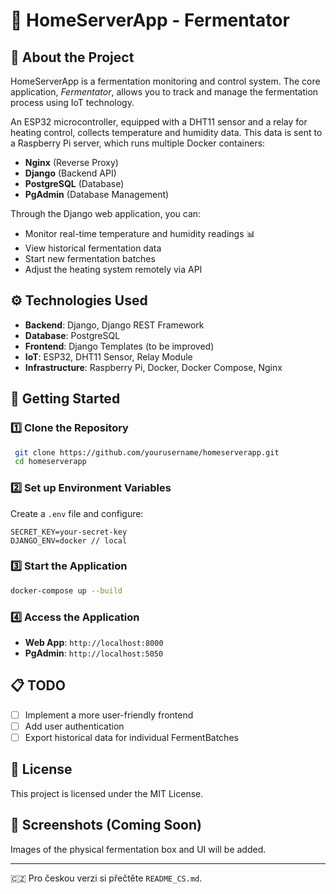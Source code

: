 # 🍶 HomeServerApp - Fermentator

## 📖 About the Project
HomeServerApp is a fermentation monitoring and control system. The core application, *Fermentator*, allows you to track and manage the fermentation process using IoT technology. 

An ESP32 microcontroller, equipped with a DHT11 sensor and a relay for heating control, collects temperature and humidity data. This data is sent to a Raspberry Pi server, which runs multiple Docker containers:

- **Nginx** (Reverse Proxy)
- **Django** (Backend API)
- **PostgreSQL** (Database)
- **PgAdmin** (Database Management)

Through the Django web application, you can:
- Monitor real-time temperature and humidity readings 📊
- View historical fermentation data
- Start new fermentation batches
- Adjust the heating system remotely via API

## ⚙️ Technologies Used
- **Backend**: Django, Django REST Framework
- **Database**: PostgreSQL
- **Frontend**: Django Templates (to be improved)
- **IoT**: ESP32, DHT11 Sensor, Relay Module
- **Infrastructure**: Raspberry Pi, Docker, Docker Compose, Nginx

## 🚀 Getting Started
### 1️⃣ Clone the Repository
```bash
 git clone https://github.com/yourusername/homeserverapp.git
 cd homeserverapp
```

### 2️⃣ Set up Environment Variables
Create a `.env` file and configure:
```env
SECRET_KEY=your-secret-key
DJANGO_ENV=docker // local
```

### 3️⃣ Start the Application
```bash
docker-compose up --build
```

### 4️⃣ Access the Application
- **Web App**: `http://localhost:8000`
- **PgAdmin**: `http://localhost:5050`

## 📋 TODO
- [ ] Implement a more user-friendly frontend
- [ ] Add user authentication
- [ ] Export historical data for individual FermentBatches

## 📄 License
This project is licensed under the MIT License.

## 📸 Screenshots (Coming Soon)
Images of the physical fermentation box and UI will be added.

---

🇨🇿 Pro českou verzi si přečtěte `README_CS.md`.
